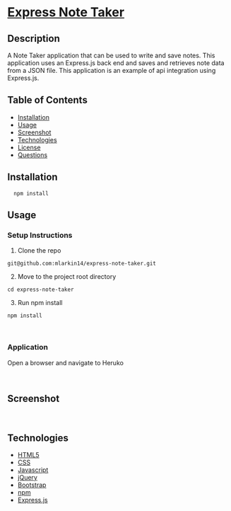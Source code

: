
  # [Express Note Taker](https://github.com/mlarkin14/express-note-taker)
  

  ## Description
  A Note Taker application that can be used to write and save notes. This application uses an Express.js back end and saves and retrieves note data from a JSON file. This application is an example of api integration using Express.js.

  ## Table of Contents
  * [Installation](##Installation)
  * [Usage](##Usage)
  * [Screenshot](##Screenshot)
  * [Technologies](##Technologies)
  * [License](##License)
  * [Questions](##Questions)
  
  ## Installation
  ```shell
    npm install
  ```
  
  
  ## Usage

  ### Setup Instructions

  1. Clone the repo

  ```shell
  git@github.com:mlarkin14/express-note-taker.git
  ```

  2. Move to the project root directory

```shell
cd express-note-taker
```

3. Run npm install

```shell
npm install
```
<br />

### Application

Open a browser and navigate to Heruko

<br />

## Screenshot

<br />


## Technologies

* [HTML5](https://developer.mozilla.org/en-US/docs/Web/Guide/HTML/HTML5)
* [CSS](https://developer.mozilla.org/en-US/docs/Web/CSS)
* [Javascript](https://developer.mozilla.org/en-US/docs/Web/JavaScript)
* [jQuery](https://jquery.com/)
* [Bootstrap](https://getbootstrap.com/)
* [npm](https://www.npmjs.com/)
* [Express.js](https://expressjs.com/)
